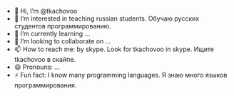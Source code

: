 - 👋 Hi, I’m @tkachovoo
- 👀 I’m interested in teaching russian students. Обучаю русских студентов программированию.
- 🌱 I’m currently learning ...
- 💞️ I’m looking to collaborate on ...
- 📫 How to reach me: by skype. Look for tkachovoo in skype. Ищите tkachovoo в скайпе.
- 😄 Pronouns: ...
- ⚡ Fun fact: I know many programming languages. Я знаю много языков программирования.

<!---
tkachovoo/tkachovoo is a ✨ special ✨ repository because its `README.md` (this file) appears on your GitHub profile.
You can click the Preview link to take a look at your changes.
--->
